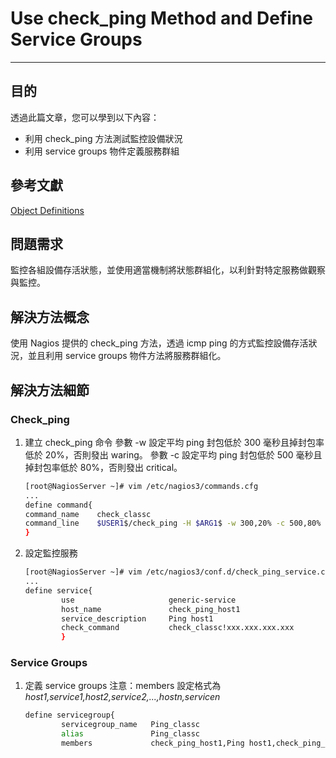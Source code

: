 # Use check_ping Method and Define Service Groups
---
## 目的
透過此篇文章，您可以學到以下內容：
* 利用 check_ping 方法測試監控設備狀況
* 利用 service groups 物件定義服務群組

## 參考文獻
[Object Definitions](https://assets.nagios.com/downloads/nagioscore/docs/nagioscore/3/en/objectdefinitions.html#servicegroup)

## 問題需求
監控各組設備存活狀態，並使用適當機制將狀態群組化，以利針對特定服務做觀察與監控。

## 解決方法概念
使用 Nagios 提供的 check_ping 方法，透過 icmp ping 的方式監控設備存活狀況，並且利用 service groups 物件方法將服務群組化。

## 解決方法細節

### Check_ping
1. 建立 check_ping 命令
	參數 -w 設定平均 ping 封包低於 300 毫秒且掉封包率低於 20%，否則發出 waring。
    參數 -c 設定平均 ping 封包低於 500 毫秒且掉封包率低於 80%，否則發出 critical。
	```bash
	[root@NagiosServer ~]# vim /etc/nagios3/commands.cfg
    ...
    define command{
    command_name    check_classc
    command_line    $USER1$/check_ping -H $ARG1$ -w 300,20% -c 500,80%
    }
	```
    
2. 設定監控服務
	```bash
	[root@NagiosServer ~]# vim /etc/nagios3/conf.d/check_ping_service.cfg
	...
	define service{
	        use                     generic-service
	        host_name               check_ping_host1
	        service_description     Ping host1
	        check_command           check_classc!xxx.xxx.xxx.xxx
	        }
	```

### Service Groups
1. 定義 service groups
	注意：members 設定格式為 *host1,service1,host2,service2,...,hostn,servicen*

	```bash
	define servicegroup{
			servicegroup_name   Ping_classc
			alias               Ping_classc
			members   			check_ping_host1,Ping host1,check_ping_host2,Ping host2
	```
